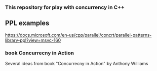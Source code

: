 ### This repository for play with concurrency in C++

## PPL examples

https://docs.microsoft.com/en-us/cpp/parallel/concrt/parallel-patterns-library-ppl?view=msvc-160

### book Concurrecny in Action

Several ideas from book "Concurrecny in Action" by Anthony Williams
